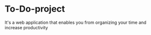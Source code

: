 # To-Do-project
It's a web application that enables you from organizing your time and increase productivity 

